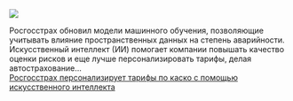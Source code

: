 <!--2025-04-08 14:19:33-->
<div class="yb">
  <div class="rss smaller1 habr"><img src="https://habrastorage.org/getpro/habr/upload_files/923/35b/289/92335b289ecd80b04126ef6ead1636d6.jpg" /><p>Росгосстрах обновил модели машинного обучения, позволяющие учитывать влияние пространственных данных на степень аварийности. Искусственный интеллект (ИИ) помогает компании повышать качество оценки рисков и еще лучше персонализировать тарифы, делая автострахование... <br><a class="light" href="https://habr.com/ru/companies/rgs_it/news/898852/?utm_source=habrahabr&utm_medium=rss&utm_campaign=898852">Росгосстрах персонализирует тарифы по каско с помощью искусственного интеллекта</a></div>
</div>
